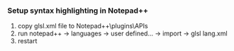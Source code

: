 ### Setup syntax highlighting in Notepad++
1. copy glsl.xml file to Notepad++\plugins\APIs
1. run notepad++ -> languages -> user defined... -> import -> glsl lang.xml
1. restart

